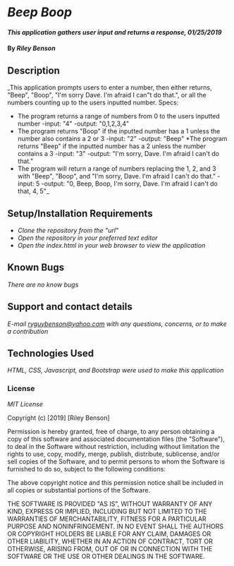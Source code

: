 # _Beep Boop_

#### _This application gathers user input and returns a response, 01/25/2019_

#### By _**Riley Benson**_

## Description

_This application prompts users to enter a number, then either returns, "Beep", "Boop", "I'm sorry Dave. I'm afraid I can"t do that.", or all the numbers counting up to the users inputted number.
Specs:
* The program returns a range of numbers from 0 to the users inputted number
  -input: "4"
  -output: "0,1,2,3,4"
* The program returns "Boop" if the inputted number has a 1 unless the number also contains a 2 or 3
  -input: "2"
  -output: "Beep"
*The program returns "Beep" if the inputted number has a 2 unless the number contains a 3
  -input: "3"
  -output: "I'm sorry, Dave. I'm afraid I can't do that."
* The program will return a range of numbers replacing the 1, 2, and 3 with "Beep", "Boop", and "I'm sorry, Dave. I'm afraid I can't do that."
  -input: 5
  -output: "0, Beep, Boop, I'm sorry, Dave. I'm afraid I can't do that, 4, 5"_

## Setup/Installation Requirements

* _Clone the repository from the "url"_
* _Open the repository in your preferred text editor_
* _Open the index.html in your web browser to view the application_


## Known Bugs

_There are no know bugs_

## Support and contact details

_E-mail ryguybenson@yahoo.com with any questions, concerns, or to make a contribution_

## Technologies Used

_HTML, CSS, Javascript, and Bootstrap were used to make this application_

### License

*MIT License*

Copyright (c) [2019] [Riley Benson]

Permission is hereby granted, free of charge, to any person obtaining a copy of this software and associated documentation files (the "Software"), to deal in the Software without restriction, including without limitation the rights to use, copy, modify, merge, publish, distribute, sublicense, and/or sell copies of the Software, and to permit persons to whom the Software is furnished to do so, subject to the following conditions:

The above copyright notice and this permission notice shall be included in all copies or substantial portions of the Software.

THE SOFTWARE IS PROVIDED "AS IS", WITHOUT WARRANTY OF ANY KIND, EXPRESS OR IMPLIED, INCLUDING BUT NOT LIMITED TO THE WARRANTIES OF MERCHANTABILITY, FITNESS FOR A PARTICULAR PURPOSE AND NONINFRINGEMENT. IN NO EVENT SHALL THE AUTHORS OR COPYRIGHT HOLDERS BE LIABLE FOR ANY CLAIM, DAMAGES OR OTHER LIABILITY, WHETHER IN AN ACTION OF CONTRACT, TORT OR OTHERWISE, ARISING FROM, OUT OF OR IN CONNECTION WITH THE SOFTWARE OR THE USE OR OTHER DEALINGS IN THE SOFTWARE.
